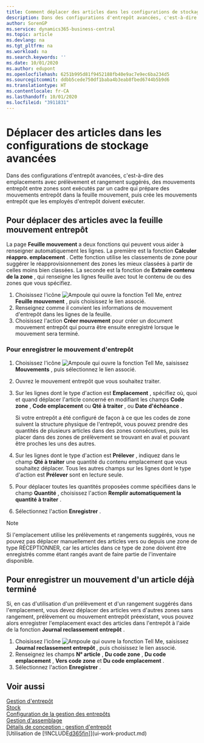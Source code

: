```yaml
---
title: Comment déplacer des articles dans les configurations de stockage avancées | Microsoft Docs
description: Dans des configurations d'entrepôt avancées, c'est-à-dire des emplacements avec prélèvement et rangement suggérés, des mouvements entrepôt entre zones sont exécutés par un cadre qui prépare des mouvements entrepôt dans la feuille mouvement, puis crée les mouvements entrepôt que les employés d'entrepôt doivent exécuter.
author: SorenGP
ms.service: dynamics365-business-central
ms.topic: article
ms.devlang: na
ms.tgt_pltfrm: na
ms.workload: na
ms.search.keywords: ''
ms.date: 10/01/2020
ms.author: edupont
ms.openlocfilehash: 6251b995d81f9452188fb40e9ac7e9ec6ba234d5
ms.sourcegitcommit: ddbb5cede750df1baba4b3eab8fbed6744b5b9d6
ms.translationtype: HT
ms.contentlocale: fr-CA
ms.lasthandoff: 10/01/2020
ms.locfileid: "3911831"
---
```

# <a name="move-items-in-advanced-warehouse-configurations"></a>Déplacer des articles dans les configurations de stockage avancées
Dans des configurations d'entrepôt avancées, c'est-à-dire des emplacements avec prélèvement et rangement suggérés, des mouvements entrepôt entre zones sont exécutés par un cadre qui prépare des mouvements entrepôt dans la feuille mouvement, puis crée les mouvements entrepôt que les employés d'entrepôt doivent exécuter.  

## <a name="to-move-items-with-the-warehouse-movement-worksheet"></a>Pour déplacer des articles avec la feuille mouvement entrepôt
La page **Feuille mouvement** a deux fonctions qui peuvent vous aider à renseigner automatiquement les lignes. La première est la fonction **Calculer réappro. emplacement** . Cette fonction utilise les classements de zone pour suggérer le réapprovisionnement des zones les mieux classées à partir de celles moins bien classées. La seconde est la fonction de **Extraire contenu de la zone** , qui renseigne les lignes feuille avec tout le contenu de ou des zones que vous spécifiez.

1.  Choisissez l'icône ![Ampoule qui ouvre la fonction Tell Me](media/ui-search/search_small.png "Dites-moi ce que vous voulez faire"), entrez **Feuille mouvement** , puis choisissez le lien associé.  
2.  Renseignez comme il convient les informations de mouvement d'entrepôt dans les lignes de la feuille.  
3. Choisissez l'action **Créer mouvement** pour créer un document mouvement entrepôt qui pourra être ensuite enregistré lorsque le mouvement sera terminé.  

### <a name="to-register-the-warehouse-movement"></a>Pour enregistrer le mouvement d'entrepôt  
1.  Choisissez l'icône ![Ampoule qui ouvre la fonction Tell Me](media/ui-search/search_small.png "Dites-moi ce que vous voulez faire"), saisissez **Mouvements** , puis sélectionnez le lien associé.  
2.  Ouvrez le mouvement entrepôt que vous souhaitez traiter.  
3.  Sur les lignes dont le type d'action est **Emplacement** , spécifiez où, quoi et quand déplacer l'article concerné en modifiant les champs **Code zone** , **Code emplacement** ou **Qté à traiter** , ou **Date d'échéance** .  

    Si votre entrepôt a été configuré de façon à ce que les codes de zone suivent la structure physique de l'entrepôt, vous pouvez prendre des quantités de plusieurs articles dans des zones consécutives, puis les placer dans des zones de prélèvement se trouvant en aval et pouvant être proches les uns des autres.  
4.  Sur les lignes dont le type d'action est **Prélever** , indiquez dans le champ **Qté à traiter** une quantité du contenu emplacement que vous souhaitez déplacer. Tous les autres champs sur les lignes dont le type d'action est **Prélever** sont en lecture seule.  
5.  Pour déplacer toutes les quantités proposées comme spécifiées dans le champ **Quantité** , choisissez l'action **Remplir automatiquement la quantité à traiter** .  
6. Sélectionnez l'action **Enregistrer** .  

> [!NOTE]  
>  Si l'emplacement utilise les prélèvements et rangements suggérés, vous ne pouvez pas déplacer manuellement des articles vers ou depuis une zone de type RÉCEPTIONNER, car les articles dans ce type de zone doivent être enregistrés comme étant rangés avant de faire partie de l'inventaire disponible.

## <a name="to-register-the-movement-of-an-item-that-has-already-occurred"></a>Pour enregistrer un mouvement d'un article déjà terminé  
Si, en cas d'utilisation d'un prélèvement et d'un rangement suggérés dans l'emplacement, vous devez déplacer des articles vers d'autres zones sans rangement, prélèvement ou mouvement entrepôt préexistant, vous pouvez alors enregistrer l'emplacement exact des articles dans l'entrepôt à l'aide de la fonction **Journal reclassement entrepôt** .

1.  Choisissez l'icône ![Ampoule qui ouvre la fonction Tell Me](media/ui-search/search_small.png "Dites-moi ce que vous voulez faire"), saisissez **Journal reclassement entrepôt** , puis choisissez le lien associé.  
2.  Renseignez les champs **N° article** , **Du code zone** , **Du code emplacement** , **Vers code zone** et **Du code emplacement** .  
3.  Sélectionnez l'action **Enregistrer** .  

## <a name="see-also"></a>Voir aussi  
[Gestion d'entrepôt](warehouse-manage-warehouse.md)  
[Stock](inventory-manage-inventory.md)  
[Configuration de la gestion des entrepôts](warehouse-setup-warehouse.md)     
[Gestion d'assemblage](assembly-assemble-items.md)    
[Détails de conception : gestion d'entrepôt](design-details-warehouse-management.md)  
[Utilisation de [!INCLUDE[d365fin](includes/d365fin_md.md)]](ui-work-product.md)
